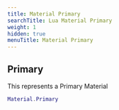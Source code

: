 ```yaml
---
title: Material Primary
searchTitle: Lua Material Primary
weight: 1
hidden: true
menuTitle: Material Primary
---
```

## Primary

This represents a Primary Material
```lua
Material.Primary
```